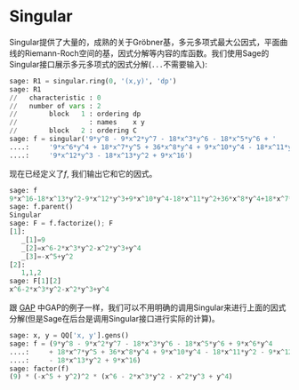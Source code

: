 Singular
===

Singular提供了大量的，成熟的关于Gröbner基，多元多项式最大公因式，平面曲线的Riemann-Roch空间的基，因式分解等内容的库函数。我们使用Sage的Singular接口展示多元多项式的因式分解(`...`不需要输入):
```py
sage: R1 = singular.ring(0, '(x,y)', 'dp')
sage: R1
//   characteristic : 0
//   number of vars : 2
//        block   1 : ordering dp
//                  : names    x y 
//        block   2 : ordering C
sage: f = singular('9*y^8 - 9*x^2*y^7 - 18*x^3*y^6 - 18*x^5*y^6 + '
....:     '9*x^6*y^4 + 18*x^7*y^5 + 36*x^8*y^4 + 9*x^10*y^4 - 18*x^11*y^2 - '
....:     '9*x^12*y^3 - 18*x^13*y^2 + 9*x^16')
```


现在已经定义了$f$, 我们输出它和它的因式。
```py
sage: f
9*x^16-18*x^13*y^2-9*x^12*y^3+9*x^10*y^4-18*x^11*y^2+36*x^8*y^4+18*x^7*y^5-18*x^5*y^6+9*x^6*y^4-18*x^3*y^6-9*x^2*y^7+9*y^8
sage: f.parent()
Singular
sage: F = f.factorize(); F
[1]:
   _[1]=9
   _[2]=x^6-2*x^3*y^2-x^2*y^3+y^4
   _[3]=-x^5+y^2
[2]:
   1,1,2
sage: F[1][2]
x^6-2*x^3*y^2-x^2*y^3+y^4
```


跟 [GAP](#gap) 中GAP的例子一样，我们可以不用明确的调用Singular来进行上面的因式分解(但是Sage在后台是调用Singular接口进行实际的计算)。
```py
sage: x, y = QQ['x, y'].gens()
sage: f = (9*y^8 - 9*x^2*y^7 - 18*x^3*y^6 - 18*x^5*y^6 + 9*x^6*y^4
....:     + 18*x^7*y^5 + 36*x^8*y^4 + 9*x^10*y^4 - 18*x^11*y^2 - 9*x^12*y^3
....:     - 18*x^13*y^2 + 9*x^16)
sage: factor(f)
(9) * (-x^5 + y^2)^2 * (x^6 - 2*x^3*y^2 - x^2*y^3 + y^4)
```
